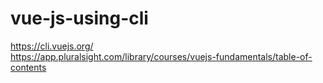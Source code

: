# vue-js-using-cli

https://cli.vuejs.org/  
https://app.pluralsight.com/library/courses/vuejs-fundamentals/table-of-contents
